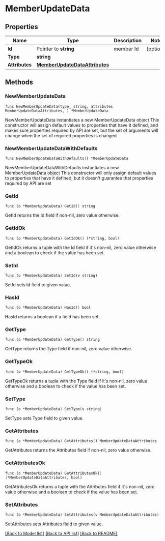 # MemberUpdateData

## Properties

Name | Type | Description | Notes
------------ | ------------- | ------------- | -------------
**Id** | Pointer to **string** | member Id | [optional] 
**Type** | **string** |  | 
**Attributes** | [**MemberUpdateDataAttributes**](MemberUpdateDataAttributes.md) |  | 

## Methods

### NewMemberUpdateData

`func NewMemberUpdateData(type_ string, attributes MemberUpdateDataAttributes, ) *MemberUpdateData`

NewMemberUpdateData instantiates a new MemberUpdateData object
This constructor will assign default values to properties that have it defined,
and makes sure properties required by API are set, but the set of arguments
will change when the set of required properties is changed

### NewMemberUpdateDataWithDefaults

`func NewMemberUpdateDataWithDefaults() *MemberUpdateData`

NewMemberUpdateDataWithDefaults instantiates a new MemberUpdateData object
This constructor will only assign default values to properties that have it defined,
but it doesn't guarantee that properties required by API are set

### GetId

`func (o *MemberUpdateData) GetId() string`

GetId returns the Id field if non-nil, zero value otherwise.

### GetIdOk

`func (o *MemberUpdateData) GetIdOk() (*string, bool)`

GetIdOk returns a tuple with the Id field if it's non-nil, zero value otherwise
and a boolean to check if the value has been set.

### SetId

`func (o *MemberUpdateData) SetId(v string)`

SetId sets Id field to given value.

### HasId

`func (o *MemberUpdateData) HasId() bool`

HasId returns a boolean if a field has been set.

### GetType

`func (o *MemberUpdateData) GetType() string`

GetType returns the Type field if non-nil, zero value otherwise.

### GetTypeOk

`func (o *MemberUpdateData) GetTypeOk() (*string, bool)`

GetTypeOk returns a tuple with the Type field if it's non-nil, zero value otherwise
and a boolean to check if the value has been set.

### SetType

`func (o *MemberUpdateData) SetType(v string)`

SetType sets Type field to given value.


### GetAttributes

`func (o *MemberUpdateData) GetAttributes() MemberUpdateDataAttributes`

GetAttributes returns the Attributes field if non-nil, zero value otherwise.

### GetAttributesOk

`func (o *MemberUpdateData) GetAttributesOk() (*MemberUpdateDataAttributes, bool)`

GetAttributesOk returns a tuple with the Attributes field if it's non-nil, zero value otherwise
and a boolean to check if the value has been set.

### SetAttributes

`func (o *MemberUpdateData) SetAttributes(v MemberUpdateDataAttributes)`

SetAttributes sets Attributes field to given value.



[[Back to Model list]](../README.md#documentation-for-models) [[Back to API list]](../README.md#documentation-for-api-endpoints) [[Back to README]](../README.md)


